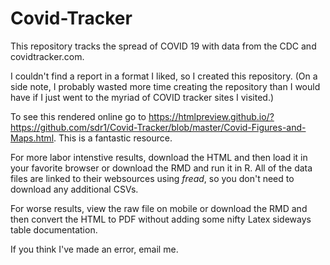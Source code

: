 # Covid-Tracker
This repository tracks the spread of COVID 19 with data from the CDC and covidtracker.com.

I couldn't find a report in a format I liked, so I created this repository.  (On a side note, I probably wasted more time creating the repository than I would have if I just went to the myriad of COVID tracker sites I visited.)

To see this rendered online go to <https://htmlpreview.github.io/?https://github.com/sdr1/Covid-Tracker/blob/master/Covid-Figures-and-Maps.html>.  This is a fantastic resource.

For more labor intenstive results, download the HTML and then load it in your favorite browser or download the RMD and run it in R.  All of the data files are linked to their websources using *fread*, so you don't need to download any additional CSVs. 

For worse results, view the raw file on mobile or download the RMD and then convert the HTML to PDF without adding some nifty Latex sideways table documentation.

If you think I've made an error, email me.  
